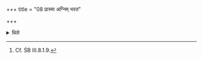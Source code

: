 +++
title = "08 प्रास्मा अग्निम् भरत"

+++

<details><summary>थिते</summary>

8. Having come to know that the Hotr̥ is reciting prāsmā agniṁ bharata str̥ṇta barhiḥ... having taken a fire-brand from the Āhavanīya(-fire) the Āgnīdhra goes as the first.[^1]  


[^1]: Cf. ŚB III.8.1.9.
</details>
